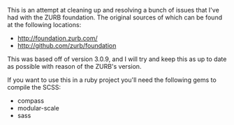 This is an attempt at cleaning up and resolving a bunch of issues that I've had
with the ZURB foundation. The original sources of which can be found at the
following locations:

  * http://foundation.zurb.com/
  * http://github.com/zurb/foundation

This was based off of version 3.0.9, and I will try and keep this as up to date
as possible with reason of the ZURB's version.

If you want to use this in a ruby project you'll need the following gems to compile the SCSS:

  * compass
  * modular-scale
  * sass


